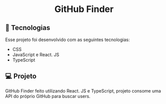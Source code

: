 <h1 align="center"> GitHub Finder </h1>



## 🚀 Tecnologias

Esse projeto foi desenvolvido com as seguintes tecnologias:

- CSS
- JavaScript e React. JS
- TypeScript

## 💻 Projeto

GitHub Finder feito utilizando React. JS e TypeScript, projeto consome uma API do próprio GitHub para buscar users.

<!-- ## 🔖 Deploy -->






